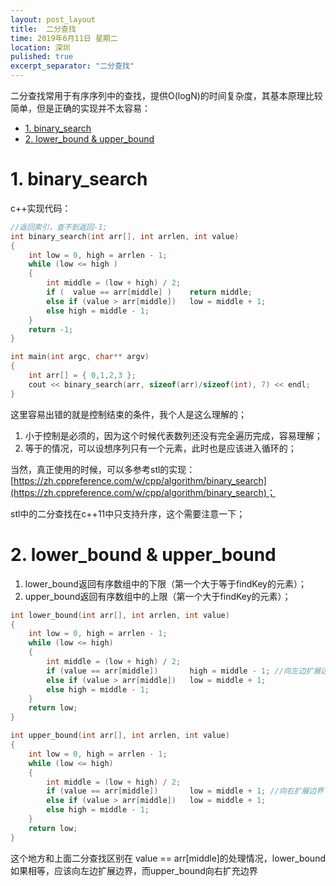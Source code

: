 ```yaml
---
layout: post_layout
title:  二分查找
time: 2019年6月11日 星期二
location: 深圳
pulished: true
excerpt_separator: "二分查找"
---
```



二分查找常用于有序序列中的查找，提供O(logN)的时间复杂度，其基本原理比较简单，但是正确的实现并不太容易：

<!-- TOC -->

- [1. binary_search](#1-binary_search)
- [2. lower_bound & upper_bound](#2-lower_bound--upper_bound)

<!-- /TOC -->

# 1. binary_search

c++实现代码： 

```c++
//返回索引，查不到返回-1;
int binary_search(int arr[], int arrlen, int value)
{
	int low = 0, high = arrlen - 1;
	while (low <= high ) 
	{
		int middle = (low + high) / 2;
		if (  value == arr[middle] )	return middle;
		else if (value > arr[middle])	low = middle + 1;
		else high = middle - 1; 
	}
	return -1;
}

int main(int argc, char** argv)
{
	int arr[] = { 0,1,2,3 };
	cout << binary_search(arr, sizeof(arr)/sizeof(int), 7) << endl;
}
```

这里容易出错的就是控制结束的条件，我个人是这么理解的；
1. 小于控制是必须的，因为这个时候代表数列还没有完全遍历完成，容易理解； 
2. 等于的情况，可以设想序列只有一个元素，此时也是应该进入循环的；

当然，真正使用的时候，可以多参考stl的实现：[https://zh.cppreference.com/w/cpp/algorithm/binary_search](https://zh.cppreference.com/w/cpp/algorithm/binary_search)；

stl中的二分查找在c++11中只支持升序，这个需要注意一下；


# 2. lower_bound & upper_bound

1. lower_bound返回有序数组中的下限（第一个大于等于findKey的元素）；
2. upper_bound返回有序数组中的上限（第一个大于findKey的元素）；


```c++
int lower_bound(int arr[], int arrlen, int value)
{
	int low = 0, high = arrlen - 1;
	while (low <= high)
	{
		int middle = (low + high) / 2;
		if (value == arr[middle])		high = middle - 1; //向左边扩展边界
		else if (value > arr[middle])	low = middle + 1;
		else high = middle - 1;
	}
	return low;
}

int upper_bound(int arr[], int arrlen, int value)
{
	int low = 0, high = arrlen - 1;
	while (low <= high)
	{
		int middle = (low + high) / 2;
		if (value == arr[middle])		low = middle + 1; //向右扩展边界
		else if (value > arr[middle])	low = middle + 1;
		else high = middle - 1;
	}
	return low;
}
```
这个地方和上面二分查找区别在 value == arr[middle]的处理情况，lower_bound如果相等，应该向左边扩展边界，而upper_bound向右扩充边界


